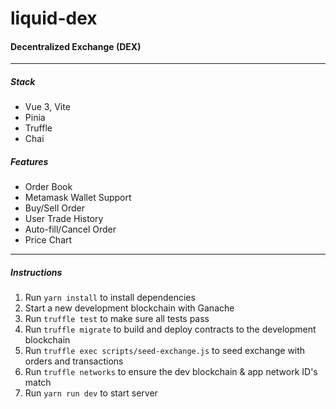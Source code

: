 # liquid-dex

#### Decentralized Exchange (DEX)
---

##### Stack
- Vue 3, Vite
- Pinia
- Truffle
- Chai

##### Features
- Order Book
- Metamask Wallet Support
- Buy/Sell Order
- User Trade History
- Auto-fill/Cancel Order
- Price Chart
---
##### Instructions
1. Run `yarn install` to install dependencies
2. Start a new development blockchain with Ganache
3. Run `truffle test` to make sure all tests pass
4. Run `truffle migrate` to build and deploy contracts to the development blockchain
5. Run `truffle exec scripts/seed-exchange.js` to seed exchange with orders and transactions
6. Run `truffle networks` to ensure the dev blockchain & app network ID's match
7. Run `yarn run dev` to start server
